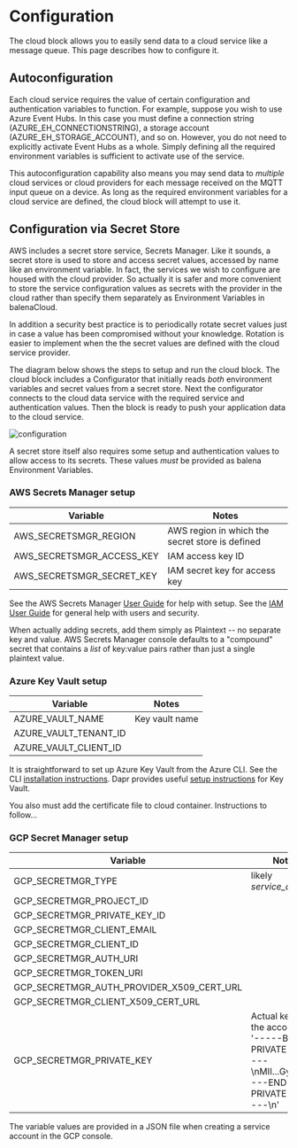 # Configuration

The cloud block allows you to easily send data to a cloud service like a message queue. This page describes how to configure it.

## Autoconfiguration
Each cloud service requires the value of certain configuration and authentication variables to function. For example, suppose you wish to use Azure Event Hubs. In this case you must define a connection string (AZURE_EH_CONNECTIONSTRING), a storage account (AZURE_EH_STORAGE_ACCOUNT), and so on. However, you do not need to explicitly activate Event Hubs as a whole. Simply defining all the required environment variables is sufficient to activate use of the service.

This autoconfiguration capability also means you may send data to *multiple* cloud services or cloud providers for each message received on the MQTT input queue on a device. As long as the required environment variables for a cloud service are defined, the cloud block will attempt to use it.

## Configuration via Secret Store

AWS includes a secret store service, Secrets Manager. Like it sounds, a secret store is used to store and access secret values, accessed by name like an environment variable. In fact, the services we wish to configure are housed with the cloud provider. So actually it is safer and more convenient to store the service configuration values as secrets with the provider in the cloud rather than specify them separately as Environment Variables in balenaCloud.

In addition a security best practice is to periodically rotate secret values just in case a value has been compromised without your knowledge. Rotation is easier to implement when the the secret values are defined with the cloud service provider.

The diagram below shows the steps to setup and run the cloud block. The cloud block includes a Configurator that initially reads *both* environment variables and secret values from a secret store. Next the configurator connects to the cloud data service with the required service and authentication values. Then the block is ready to push your application data to the cloud service.

![configuration](https://raw.githubusercontent.com/balena-io-playground/cloudBlock/main/docs/images/configuration.png)

A secret store itself also requires some setup and authentication values to allow access to its secrets. These values *must* be provided as balena Environment Variables.

### AWS Secrets Manager setup

| Variable                | Notes                                                                             |
|-------------------------|-------------------------------------------------|
|AWS_SECRETSMGR_REGION    |AWS region in which the secret store is defined                                    |
|AWS_SECRETSMGR_ACCESS_KEY|IAM access key ID                                                                  |
|AWS_SECRETSMGR_SECRET_KEY|IAM secret key for access key                                                      |

See the AWS Secrets Manager [User Guide](https://docs.aws.amazon.com/secretsmanager/latest/userguide/intro.html) for help with setup. See the [IAM User Guide](https://docs.aws.amazon.com/IAM/latest/UserGuide/index.html) for general help with users and security.

When actually adding secrets, add them simply as Plaintext -- no separate key and value. AWS Secrets Manager console defaults to a "compound" secret that contains a *list* of key:value pairs rather than just a single plaintext value.

### Azure Key Vault setup

| Variable                | Notes                                                                             |
|-------------------------|------------------|
|AZURE_VAULT_NAME    |Key vault name |
|AZURE_VAULT_TENANT_ID| |
|AZURE_VAULT_CLIENT_ID| |

It is straightforward to set up Azure Key Vault from the Azure CLI. See the CLI [installation instructions](https://docs.microsoft.com/en-us/cli/azure/install-azure-cli?view=azure-cli-latest). Dapr provides useful [setup instructions](https://docs.dapr.io/reference/components-reference/supported-secret-stores/azure-keyvault/#setup-key-vault-and-service-principal) for Key Vault.

You also must add the certificate file to cloud container. Instructions to follow...

### GCP Secret Manager setup

| Variable                | Notes                                                                             |
|-------------------------|-------------------------------------------------------------------|
|GCP_SECRETMGR_TYPE    |likely *service_account* |
|GCP_SECRETMGR_PROJECT_ID| |
|GCP_SECRETMGR_PRIVATE_KEY_ID| |
|GCP_SECRETMGR_CLIENT_EMAIL| |
|GCP_SECRETMGR_CLIENT_ID| |
|GCP_SECRETMGR_AUTH_URI| |
|GCP_SECRETMGR_TOKEN_URI| |
|GCP_SECRETMGR_AUTH_PROVIDER_X509_CERT_URL| |
|GCP_SECRETMGR_CLIENT_X509_CERT_URL| |
|GCP_SECRETMGR_PRIVATE_KEY|Actual key for the account, like '-----BEGIN PRIVATE KEY-----\nMII...Gy1\n-----END PRIVATE KEY-----\n' |

The variable values are provided in a JSON file when creating a service account in the GCP console.
